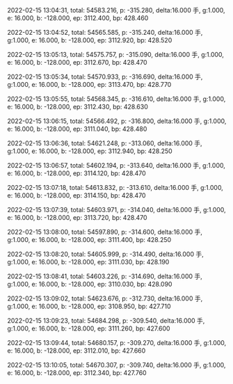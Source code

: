 2022-02-15 13:04:31, total: 54583.216, p: -315.280, delta:16.000 手, g:1.000, e: 16.000, b: -128.000, ep: 3112.400, bp: 428.460

2022-02-15 13:04:52, total: 54565.585, p: -315.240, delta:16.000 手, g:1.000, e: 16.000, b: -128.000, ep: 3112.920, bp: 428.520

2022-02-15 13:05:13, total: 54575.757, p: -315.090, delta:16.000 手, g:1.000, e: 16.000, b: -128.000, ep: 3112.670, bp: 428.470

2022-02-15 13:05:34, total: 54570.933, p: -316.690, delta:16.000 手, g:1.000, e: 16.000, b: -128.000, ep: 3113.470, bp: 428.770

2022-02-15 13:05:55, total: 54568.345, p: -316.610, delta:16.000 手, g:1.000, e: 16.000, b: -128.000, ep: 3112.430, bp: 428.630

2022-02-15 13:06:15, total: 54566.492, p: -316.800, delta:16.000 手, g:1.000, e: 16.000, b: -128.000, ep: 3111.040, bp: 428.480

2022-02-15 13:06:36, total: 54621.248, p: -313.060, delta:16.000 手, g:1.000, e: 16.000, b: -128.000, ep: 3112.940, bp: 428.250

2022-02-15 13:06:57, total: 54602.194, p: -313.640, delta:16.000 手, g:1.000, e: 16.000, b: -128.000, ep: 3114.120, bp: 428.470

2022-02-15 13:07:18, total: 54613.832, p: -313.610, delta:16.000 手, g:1.000, e: 16.000, b: -128.000, ep: 3114.150, bp: 428.470

2022-02-15 13:07:39, total: 54603.971, p: -314.040, delta:16.000 手, g:1.000, e: 16.000, b: -128.000, ep: 3113.720, bp: 428.470

2022-02-15 13:08:00, total: 54597.890, p: -314.600, delta:16.000 手, g:1.000, e: 16.000, b: -128.000, ep: 3111.400, bp: 428.250

2022-02-15 13:08:20, total: 54605.999, p: -314.490, delta:16.000 手, g:1.000, e: 16.000, b: -128.000, ep: 3111.030, bp: 428.190

2022-02-15 13:08:41, total: 54603.226, p: -314.690, delta:16.000 手, g:1.000, e: 16.000, b: -128.000, ep: 3110.030, bp: 428.090

2022-02-15 13:09:02, total: 54623.676, p: -312.730, delta:16.000 手, g:1.000, e: 16.000, b: -128.000, ep: 3108.950, bp: 427.710

2022-02-15 13:09:23, total: 54684.298, p: -309.540, delta:16.000 手, g:1.000, e: 16.000, b: -128.000, ep: 3111.260, bp: 427.600

2022-02-15 13:09:44, total: 54680.157, p: -309.270, delta:16.000 手, g:1.000, e: 16.000, b: -128.000, ep: 3112.010, bp: 427.660

2022-02-15 13:10:05, total: 54670.307, p: -309.740, delta:16.000 手, g:1.000, e: 16.000, b: -128.000, ep: 3112.340, bp: 427.760